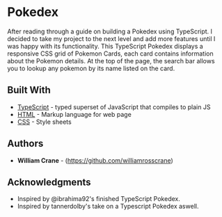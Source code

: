 # Pokedex
After reading through a guide on building a Pokedex using TypeScript. I decided to take my project to the next level and add more features until I was happy with its functionality. This TypeScript Pokedex displays a responsive CSS grid of Pokemon Cards, each card contains information about the Pokemon details. At the top of the page, the search bar allows you to lookup any pokemon by its name listed on the card. 

## Built With
* [TypeScript](http://www.dropwizard.io/1.0.2/docs/) - typed superset of JavaScript that compiles to plain JS
* [HTML](https://maven.apache.org/) - Markup language for web page
* [CSS](https://rometools.github.io/rome/) - Style sheets

## Authors
* **William Crane** - (https://github.com/williamrosscrane)

## Acknowledgments

* Inspired by @ibrahima92's finished TypeScript Pokedex.
* Inspired by tannerdolby's take on a Typescript Pokedex aswell.